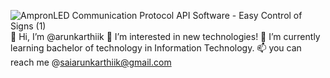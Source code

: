 ![AmpronLED Communication Protocol API Software - Easy Control of Signs (1)](https://github.com/Supun94/Insurance-Management-System/assets/149236396/efecc1de-1ed1-4136-a90c-9e1fce234a63)
👋 Hi, I’m @arunkarthiik
👀 I’m interested in new technologies!
🌱 I’m currently learning bachelor of technology in Information Technology.
📫 you can reach me @saiarunkarthiik@gmail.com

  


<!---
arunkarthiik/arunkarthiik is a ✨ special ✨ repository because its `README.md` (this file) appears on your GitHub profile.
You can click the Preview link to take a look at your changes.
--->
